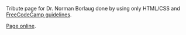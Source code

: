 Tribute page for Dr. Norman Borlaug done by using only HTML/CSS and [FreeCodeCamp guidelines](https://learn.freecodecamp.org/responsive-web-design/responsive-web-design-projects/build-a-tribute-page).

[Page online](https://codepen.io/alexanderwacc/full/WWzwKy).
